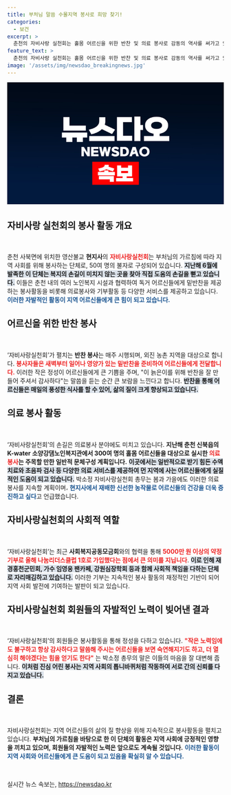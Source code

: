 ```yaml
---
title: 부처님 말씀 수몰지역 봉사로 희망 찾기!
categories:
  - 보건
excerpt: >
  춘천의 자비사랑 실천회는 홀몸 어르신을 위한 반찬 및 의료 봉사로 감동의 역사를 써가고 있습니다. 최근 5000만 원 기부로 나눔리더스클럽 1호로 가입하며 그 뜻을 더욱 넓히고 있습니다!
feature_text: >
  춘천의 자비사랑 실천회는 홀몸 어르신을 위한 반찬 및 의료 봉사로 감동의 역사를 써가고 있습니다. 최근 5000만 원 기부로 나눔리더스클럽 1호로 가입하며 그 뜻을 더욱 넓히고 있습니다!
image: '/assets/img/newsdao_breakingnews.jpg'
---
```


<p><img src="/assets/img/newsdao_breakingnews.jpg" alt="koreaapp 속보" /></p>

<h2 data-ke-size="size26">자비사랑 실천회의 봉사 활동 개요</h2>

<p data-ke-size="size16">&nbsp;</p>

<p>춘천 사북면에 위치한 영산불교 <b>현지사</b>의 <b><span style="color: #ee2323;">자비사랑실천회</span></b>는 부처님의 가르침에 따라 지역 사회를 위해 봉사하는 단체로, 50여 명의 불자로 구성되어 있습니다. <b><span style="background-color: #21538527;">지난해 6월에 발족한 이 단체는 복지의 손길이 미치지 않는 곳을 찾아 직접 도움의 손길을 뻗고 있습니다.</span></b> 이들은 춘천 내의 여러 노인복지 시설과 협력하여 독거 어르신들에게 밑반찬을 제공하는 봉사활동을 비롯해 의료봉사와 기부활동 등 다양한 서비스를 제공하고 있습니다. <b><span style="color: #1a5490;">이러한 자발적인 활동이 지역 어르신들에게 큰 힘이 되고 있습니다.</span></b></p>

<h2 data-ke-size="size26">어르신을 위한 반찬 봉사</h2>

<p data-ke-size="size16">&nbsp;</p>

<p>‘자비사랑실천회’가 펼치는 <b>반찬 봉사</b>는 매주 시행되며, 외진 농촌 지역을 대상으로 합니다. <b><span style="color: #ee2323;">봉사자들은 새벽부터 일어나 영양가 있는 밑반찬을 준비하여 어르신들에게 전달합니다.</span></b> 이러한 작은 정성이 어르신들에게 큰 기쁨을 주며, "이 늙은이를 위해 반찬을 잘 만들어 주셔서 감사하다"는 말씀을 듣는 순간 큰 보람을 느낀다고 합니다. <b><span style="background-color: #21538527;">반찬을 통해 어르신들은 매일의 풍성한 식사를 할 수 있어, 삶의 질이 크게 향상되고 있습니다.</span></b> </p>

<h2 data-ke-size="size26">의료 봉사 활동</h2>

<p data-ke-size="size16">&nbsp;</p>

<p><paramref="C50"></p></p>

<p>‘자비사랑실천회’의 손길은 의료봉사 분야에도 미치고 있습니다. <b>지난해 춘천 신북읍의 K-water 소양강댐노인복지관에서 300여 명의 홀몸 어르신들을 대상으로 실시한 <span style="color: #ee2323;">의료봉사</span>는 주목할 만한 일반적 문체구성 계획입니다.</b> <b><span style="background-color: #21538527;">이곳에서는 일반적으로 받기 힘든 수액 치료와 초음파 검사 등 다양한 의료 서비스를 제공하여 먼 지역에 사는 어르신들에게 실질적인 도움이 되고 있습니다.</span></b> 박소정 자비사랑실천회 총무는 봄과 가을에도 이러한 의료봉사를 지속할 계획이며، <b><span style="color: #1a5490;">현지사에서 재배한 신선한 농작물로 어르신들의 건강을 더욱 증진하고 싶다</span></b>고 언급했습니다.</p>

<h2 data-ke-size="size26">자비사랑실천회의 사회적 역할</h2>

<p data-ke-size="size16">&nbsp;</p>

<p>‘자비사랑실천회’는 최근 <b>사회복지공동모금회</b>와의 협력을 통해 <b><span style="color: #ee2323;">5000만 원 이상의 약정 기부로 올해 나눔리더스클럽 1호로 가입했다는 점에서 큰 의미를 지닙니다</span></b>. <b><span style="background-color: #21538527;">이로 인해 재경홍천군민회, 가수 임영웅 팬카페, 강원심장학회 등과 함께 사회적 책임을 다하는 단체로 자리매김하고 있습니다.</span></b> 이러한 기부는 지속적인 봉사 활동의 재정적인 기반이 되어 지역 사회 발전에 기여하는 발판이 되고 있습니다.</p>

<h2 data-ke-size="size26">자비사랑실천회 회원들의 자발적인 노력이 빚어낸 결과</h2>

<p data-ke-size="size16">&nbsp;</p>

<p>‘자비사랑실천회’의 회원들은 봉사활동을 통해 정성을 다하고 있습니다. <b><span style="color: #ee2323;">"작은 노력임에도 불구하고 항상 감사하다고 말씀해 주시는 어르신들을 보면 숙연해지기도 하고, 더 열심히 해야겠다는 힘을 얻기도 한다"</span></b> 는 박소정 총무의 말은 이들의 마음을 잘 대변해 줍니다. <b><span style="background-color: #21538527;">이처럼 진심 어린 봉사는 지역 사회의 톱니바퀴처럼 작동하여 서로 간의 신뢰를 다지고 있습니다.</span></b> </p>

<h2 data-ke-size="size26">결론</h2>

<p data-ke-size="size16">&nbsp;</p>

<p>자비사랑실천회는 지역 어르신들의 삶의 질 향상을 위해 지속적으로 봉사활동을 펼치고 있습니다. <b>부처님의 가르침을 바탕으로 한 이 단체의 활동은 지역 사회에 긍정적인 영향을 끼치고 있으며, 회원들의 자발적인 노력은 앞으로도 계속될 것입니다.</b> <b><span style="color: #1a5490;">이러한 활동이 지역 사회와 어르신들에게 큰 도움이 되고 있음을 확실히 알 수 있습니다.</span></b> </p>

<p data-ke-size="size16">&nbsp;</p>
실시간 뉴스 속보는, <a href="https://newsdao.kr" rel="dofollow">https://newsdao.kr</a>


